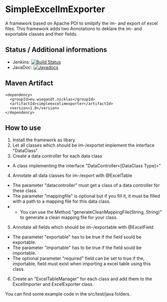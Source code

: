 # SimpleExcelImExporter
A framework based on Apache POI to smilpify the im- and export of excel files. This framework adds two Annotations to deklare the im- and exportable classes and their fields.

## Status / Additional informations
* Jenkins: [![Build Status](http://jenkins.wiegandt.eu/job/SimpleExcelImExporter/badge/icon)](http://jenkins.wiegandt.eu/job/SimpleExcelImExporter/)
* JavaDoc: [![Javadocs](http://www.javadoc.io/badge/eu.wiegandt.nicklas/simpleexcelimexporter.svg)](http://www.javadoc.io/doc/eu.wiegandt.nicklas/simpleexcelimexporter)

## Maven Artifact
    <dependency>
      <groupId>eu.wiegandt.nicklas</groupId>
      <artifactId>simpleexcelimexporter</artifactId>
      <version>1.0</version>
    </dependency>

## How to use

1. Install the framework as libary.
2. Let all classes which should be im-/exportet implement the interface "DataClass"
3. Create a data controller for each data class
  * A class implementing the interface "DataController<[DataClass Type]>"
4. Annotate all data classes for im-/export with @ExcelTable
  * The parameter "datacontroller" must get a class of a data controller for these class.
  * The parameter "mappingfile" is optional but if you fill it, it must be filled with a path to a mapping file for this data class.
  *  * You can use the Method "generateCleanMappingFile(String, String)" to generate a clean mapping file for your class.
5. Annotate all fields which should be im-/exportable with @ExcelField
  * The parameter "exportable" has to be true if the field sould be exportable.
  * The parameter "importable" has to be true if the field sould be importable.
  * The optional parameter "required" field can be set to true if the, importable, field must exist when importing a excel table using this class.
6. Create an "ExcelTableManager" for each class and add them to the ExcelImporter and ExcelExporter class.

You can find some example code in the src/test/java folders.
